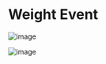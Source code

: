 # Weight Event
![image](https://user-images.githubusercontent.com/86919381/165778228-00bece88-ea12-4f76-83f3-02b12d952f04.png)

![image](https://user-images.githubusercontent.com/86919381/165778320-71cc29ea-a91b-43df-8403-4964dcb56160.png)


